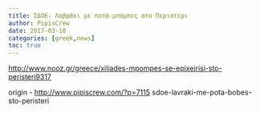 ```yaml
---
title: ΣΔΟΕ- Λαβράκι με ποτά-μπόμπες στο Περιστέρι
author: PipisCrew
date: 2017-03-10
categories: [greek,news]
toc: true
---
```


http://www.nooz.gr/greece/xiliades-mpompes-se-epixeirisi-sto-peristeri9317

origin - http://www.pipiscrew.com/?p=7115 sdoe-lavraki-me-pota-bobes-sto-peristeri